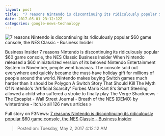 ```yaml
---
layout: post
title:  "7 reasons Nintendo is discontinuing its ridiculously popular $60 game console, the NES Classic - Business Insider"
date: 2017-05-01 23:12:12Z
categories: google-news-technology
---
```


![7 reasons Nintendo is discontinuing its ridiculously popular $60 game console, the NES Classic - Business Insider](http://static5.businessinsider.com/image/590741082f6ae4ae108b4b98-1190-625/7-reasons-nintendo-is-discontinuing-its-ridiculously-popular-60-game-console-the-nes-classic.jpg)

Business Insider 7 reasons Nintendo is discontinuing its ridiculously popular $60 game console, the NES Classic Business Insider When Nintendo released a $60 miniaturized version of its beloved Nintendo Entertainment System in November, people went bananas. The console sold out everywhere and quickly became the must-have holiday gift for millions of people around the world. Nintendo makes buying Switch games much harder than it should be Polygon A Switch Story That Should Kill The Myth Of Nintendo's 'Artificial Scarcity' Forbes Mario Kart 8's Smart Steering allowed a child who suffered a stroke to finally play The Verge Shacknews - The Escapist - Wall Street Journal - Breath of the NES (DEMO) by winterdrake - Itch.io all 126 news articles »


Full story on F3News: [7 reasons Nintendo is discontinuing its ridiculously popular $60 game console, the NES Classic - Business Insider](http://www.f3nws.com/n/uYCr2G)

> Posted on: Tuesday, May 2, 2017 4:12:12 AM
